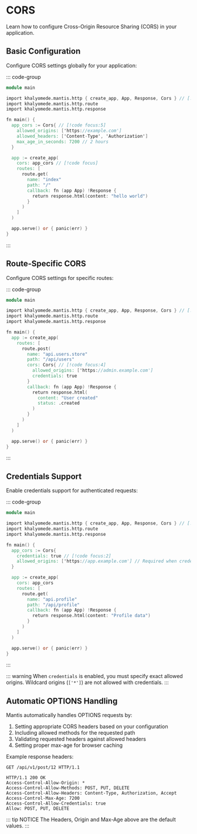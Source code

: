 # CORS

Learn how to configure Cross-Origin Resource Sharing (CORS) in your application.

## Basic Configuration

Configure CORS settings globally for your application:

::: code-group

```v [main.v]
module main

import khalyomede.mantis.http { create_app, App, Response, Cors } // [!code focus]
import khalyomede.mantis.http.route
import khalyomede.mantis.http.response

fn main() {
  app_cors := Cors{ // [!code focus:5]
    allowed_origins: ['https://example.com']
    allowed_headers: ['Content-Type', 'Authorization']
    max_age_in_seconds: 7200 // 2 hours
  }

  app := create_app(
    cors: app_cors // [!code focus]
    routes: [
      route.get(
        name: "index"
        path: "/"
        callback: fn (app App) !Response {
          return response.html(content: "hello world")
        }
      )
    ]
  )

  app.serve() or { panic(err) }
}

```

:::

## Route-Specific CORS

Configure CORS settings for specific routes:

::: code-group

```v [main.v]
module main

import khalyomede.mantis.http { create_app, App, Response, Cors } // [!code focus]
import khalyomede.mantis.http.route
import khalyomede.mantis.http.response

fn main() {
  app := create_app(
    routes: [
      route.post(
        name: "api.users.store"
        path: "/api/users"
        cors: Cors{ // [!code focus:4]
          allowed_origins: ['https://admin.example.com']
          credentials: true
        }
        callback: fn (app App) !Response {
          return response.html(
            content: "User created"
            status: .created
          )
        }
      )
    ]
  )

  app.serve() or { panic(err) }
}
```

:::

## Credentials Support

Enable credentials support for authenticated requests:

::: code-group

```v [main.v]
module main

import khalyomede.mantis.http { create_app, App, Response, Cors } // [!code focus]
import khalyomede.mantis.http.route
import khalyomede.mantis.http.response

fn main() {
  app_cors := Cors{
    credentials: true // [!code focus:2]
    allowed_origins: ['https://app.example.com'] // Required when credentials: true
  }

  app := create_app(
    cors: app_cors
    routes: [
      route.get(
        name: "api.profile"
        path: "/api/profile"
        callback: fn (app App) !Response {
          return response.html(content: "Profile data")
        }
      )
    ]
  )

  app.serve() or { panic(err) }
}
```

:::

::: warning
When `credentials` is enabled, you must specify exact allowed origins. Wildcard origins (`['*']`) are not allowed with credentials.
:::

## Automatic OPTIONS Handling

Mantis automatically handles OPTIONS requests by:

1. Setting appropriate CORS headers based on your configuration
2. Including allowed methods for the requested path
3. Validating requested headers against allowed headers
4. Setting proper max-age for browser caching

Example response headers:

```http
GET /api/v1/post/12 HTTP/1.1

HTTP/1.1 200 OK
Access-Control-Allow-Origin: *
Access-Control-Allow-Methods: POST, PUT, DELETE
Access-Control-Allow-Headers: Content-Type, Authorization, Accept
Access-Control-Max-Age: 7200
Access-Control-Allow-Credentials: true
Allow: POST, PUT, DELETE
```

::: tip NOTICE
The Headers, Origin and Max-Age above are the default values.
:::
